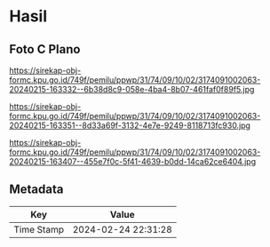 # Hasil

## Foto C Plano

https://sirekap-obj-formc.kpu.go.id/749f/pemilu/ppwp/31/74/09/10/02/3174091002063-20240215-163332--6b38d8c9-058e-4ba4-8b07-461faf0f89f5.jpg

https://sirekap-obj-formc.kpu.go.id/749f/pemilu/ppwp/31/74/09/10/02/3174091002063-20240215-163351--8d33a69f-3132-4e7e-9249-8118713fc930.jpg

https://sirekap-obj-formc.kpu.go.id/749f/pemilu/ppwp/31/74/09/10/02/3174091002063-20240215-163407--455e7f0c-5f41-4639-b0dd-14ca62ce6404.jpg


## Metadata

| Key        | Value               |
| ---------- | ------------------- |
| Time Stamp | 2024-02-24 22:31:28 |



